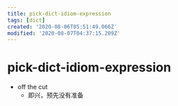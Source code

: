 ```yaml
---
title: pick-dict-idiom-expression
tags: [dict]
created: '2020-08-06T05:51:49.066Z'
modified: '2020-08-07T04:37:15.209Z'
---
```


# pick-dict-idiom-expression

- off the cut
  - 即兴，预先没有准备
